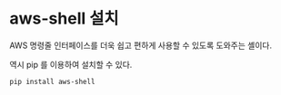 # aws-shell 설치
AWS 명령줄 인터페이스를 더욱 쉽고 편하게 사용할 수 있도록 도와주는 셸이다.

역시 pip 를 이용하여 설치할 수 있다.

```
pip install aws-shell
```
